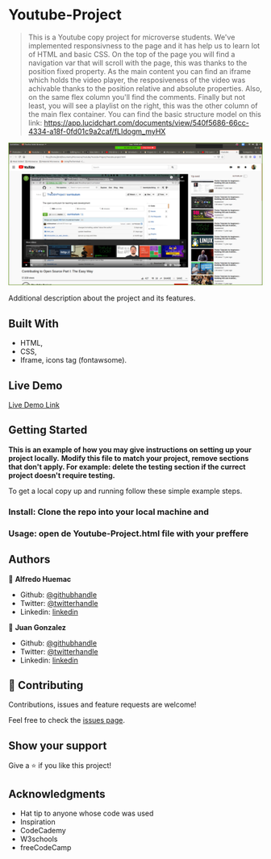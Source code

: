 # Youtube-Project

> This is a Youtube copy project for microverse students. We've implemented responsivness to the page and it has help us to learn lot of HTML and basic CSS. On the top of the page you will find a navigation var that will scroll with the page, this was thanks to the position fixed property. As the main content you can find an iframe which holds the video player, the resposiveness of the video was achivable thanks to the position relative and absolute properties. Also, on the same flex column you'll find the comments. Finally but not least, you will see a playlist on the right, this was the other column of the main flex container. You can find the basic structure model on this link: https://app.lucidchart.com/documents/view/540f5686-66cc-4334-a18f-0fd01c9a2caf/fLIdogm_myHX

![screenshot](https://github.com/JbirdL86/Youtube-Project/blob/user-column/Youtube-Project.png)

Additional description about the project and its features.

## Built With

- HTML,
- CSS,
- Iframe, icons tag (fontawsome).

## Live Demo

[Live Demo Link](https://rawcdn.githack.com/JbirdL86/google-homepage/bcb575398371377209af453bc32eb4209aaa6ffb/youtube.html)


## Getting Started

**This is an example of how you may give instructions on setting up your project locally.**
**Modify this file to match your project, remove sections that don't apply. For example: delete the testing section if the currect project doesn't require testing.**


To get a local copy up and running follow these simple example steps.

### Install: Clone the repo into your local machine and 

### Usage: open de Youtube-Project.html file with your preffere



## Authors

👤 **Alfredo Huemac**

- Github: [@githubhandle](https://github.com/Huemac-Alfredo)
- Twitter: [@twitterhandle](https://twitter.com/AlfredoHuemac)
- Linkedin: [linkedin](https://www.linkedin.com/in/huemac-alfredo-c%C3%B3rdova-torres-b28986136/)

👤 **Juan Gonzalez**

- Github: [@githubhandle](https://github.com/JbirdL86)
- Twitter: [@twitterhandle](https://twitter.com/JuanLui06498455)
- Linkedin: [linkedin](https://www.linkedin.com/in/juan-luis-0551921aa/)

## 🤝 Contributing

Contributions, issues and feature requests are welcome!

Feel free to check the [issues page](https://github.com/JbirdL86/Youtube-Project/issues).

## Show your support

Give a ⭐️ if you like this project!

## Acknowledgments

- Hat tip to anyone whose code was used
- Inspiration
- CodeCademy
- W3schools
- freeCodeCamp


